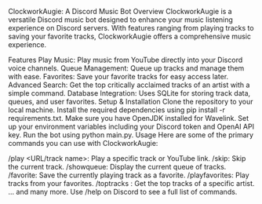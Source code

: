 ClockworkAugie: A Discord Music Bot
Overview
ClockworkAugie is a versatile Discord music bot designed to enhance your music listening experience on Discord servers. With features ranging from playing tracks to saving your favorite tracks, ClockworkAugie offers a comprehensive music experience.

Features
Play Music: Play music from YouTube directly into your Discord voice channels.
Queue Management: Queue up tracks and manage them with ease.
Favorites: Save your favorite tracks for easy access later.
Advanced Search: Get the top critically acclaimed tracks of an artist with a simple command.
Database Integration: Uses SQLite for storing track data, queues, and user favorites.
Setup & Installation
Clone the repository to your local machine.
Install the required dependencies using pip install -r requirements.txt.
Make sure you have OpenJDK installed for Wavelink.
Set up your environment variables including your Discord token and OpenAI API key.
Run the bot using python main.py.
Usage
Here are some of the primary commands you can use with ClockworkAugie:

/play <URL/track name>: Play a specific track or YouTube link.
/skip: Skip the current track.
/showqueue: Display the current queue of tracks.
/favorite: Save the currently playing track as a favorite.
/playfavorites: Play tracks from your favorites.
/toptracks <artist>: Get the top tracks of a specific artist.
... and many more. Use /help on Discord to see a full list of commands.